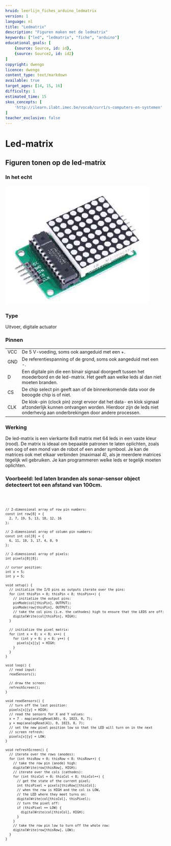 ```yaml
---
hruid: leerlijn_fiches_arduino_ledmatrix
version: 1
language: nl
title: "Ledmatrix"
description: "Figuren maken met de ledmatrix"
keywords: ["led", "ledmatrix", "fiche", "arduino"]
educational_goals: [
    {source: Source, id: id}, 
    {source: Source2, id: id2}
]
copyright: dwengo
licence: dwengo
content_type: text/markdown
available: true
target_ages: [14, 15, 16]
difficulty: 1
estimated_time: 15
skos_concepts: [
    'http://ilearn.ilabt.imec.be/vocab/curr1/s-computers-en-systemen'
]
teacher_exclusive: false
---
```


<div class="dwengo_content fiche">
    <h1 class="title">Led-matrix</h1>
    <h2 class="subtitle">Figuren tonen op de led-matrix</h2>
    <div class="items">
        <div class="info_item item">
            <h3 class="info_item_title">In het echt</h3>
            <p class="info_item_content">
                <img src="img/ledmatrix.png" alt="Een afbeelding van een ledmatrix." title="Een afbeelding van het ledmatrix."></img>
            </p>
        </div>
        <div class="info_item item">
            <h3 class="info_item_title">Type</h3>
            <p class="info_item_content">
                Uitvoer, digitale actuator 
            </p>
        </div>
        <div class="info_item item">
            <h3 class="info_item_title">Pinnen</h3>
            <p class="info_item_content">
                <table>
                    <tr><td>VCC</td><td>De 5 V-voeding, soms ook aangeduid met een +.</td></tr>
                    <tr><td>GND</td><td>De referentiespanning of de grond, soms ook aangeduid met een -.</td></tr>
                    <tr><td>D</td><td>Een digitale pin die een binair signaal doorgeeft tussen het moederbord en de led-matrix. Het geeft aan welke leds al dan niet moeten branden.</td></tr>
                    <tr><td>CS</td><td>De chip select pin geeft aan of de binnenkomende data voor de beoogde chip is of niet.</td></tr>
                    <tr><td>CLK</td><td>De klok-pin (clock pin) zorgt ervoor dat het data- en klok signaal afzonderlijk kunnen ontvangen worden. Hierdoor zijn de leds niet onderhevig aan onderbrekingen door andere processen.</td></tr>
                </table>
            </p>
        </div>
        <div class="info_item item">
            <h3 class="info_item_title">Werking</h3>
            <p class="info_item_content">
                De led-matrix is een vierkante 8x8 matrix met 64 leds in een vaste kleur (rood). De matrix is ideaal om bepaalde patronen te laten oplichten, zoals een oog of een mond van de robot of een ander symbool. Je kan de matrices ook met elkaar verbinden (maximaal 4), als je meerdere matrices tegelijk wil gebruiken. Je kan programmeren welke leds er tegelijk moeten oplichten.
            </p>
        </div>
        <div class="example_item item">
            <h3 class="example_item_title">Voorbeeld: led laten branden als sonar-sensor object detecteert tot een afstand van 100cm.</h3>
            <p class="example_item_content">
<pre>
<code class="language-cpp">
    
    // 2-dimensional array of row pin numbers:
    const int row[8] = {
      2, 7, 19, 5, 13, 18, 12, 16
    };

    // 2-dimensional array of column pin numbers:
    const int col[8] = {
      6, 11, 10, 3, 17, 4, 8, 9
    };

    // 2-dimensional array of pixels:
    int pixels[8][8];

    // cursor position:
    int x = 5;
    int y = 5;

    void setup() {
      // initialize the I/O pins as outputs iterate over the pins:
      for (int thisPin = 0; thisPin < 8; thisPin++) {
        // initialize the output pins:
        pinMode(col[thisPin], OUTPUT);
        pinMode(row[thisPin], OUTPUT);
        // take the col pins (i.e. the cathodes) high to ensure that the LEDS are off:
        digitalWrite(col[thisPin], HIGH);
      }

      // initialize the pixel matrix:
      for (int x = 0; x < 8; x++) {
        for (int y = 0; y < 8; y++) {
          pixels[x][y] = HIGH;
        }
      }
    }

    void loop() {
      // read input:
      readSensors();

      // draw the screen:
      refreshScreen();
    }

    void readSensors() {
      // turn off the last position:
      pixels[x][y] = HIGH;
      // read the sensors for X and Y values:
      x = 7 - map(analogRead(A0), 0, 1023, 0, 7);
      y = map(analogRead(A1), 0, 1023, 0, 7);
      // set the new pixel position low so that the LED will turn on in the next
      // screen refresh:
      pixels[x][y] = LOW;
    }

    void refreshScreen() {
      // iterate over the rows (anodes):
      for (int thisRow = 0; thisRow < 8; thisRow++) {
        // take the row pin (anode) high:
        digitalWrite(row[thisRow], HIGH);
        // iterate over the cols (cathodes):
        for (int thisCol = 0; thisCol < 8; thisCol++) {
          // get the state of the current pixel;
          int thisPixel = pixels[thisRow][thisCol];
          // when the row is HIGH and the col is LOW,
          // the LED where they meet turns on:
          digitalWrite(col[thisCol], thisPixel);
          // turn the pixel off:
          if (thisPixel == LOW) {
            digitalWrite(col[thisCol], HIGH);
          }
        }
        // take the row pin low to turn off the whole row:
        digitalWrite(row[thisRow], LOW);
      }
    }
</code>
</pre> 
            </p>
        </div>
    </div>
</div>



